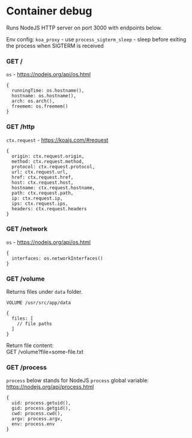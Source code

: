Container debug
===============

Runs NodeJS HTTP server on port 3000 with endpoints below.

Env config:
`koa_proxy` - use 
`process_sigterm_sleep` - sleep before exiting the process when SIGTERM is received   

### GET /

`os` - https://nodejs.org/api/os.html

```
{
  runningTime: os.hostname(),
  hostname: os.hostname(),
  arch: os.arch(),
  freemem: os.freemem()
}
```

### GET /http

`ctx.request` - https://koajs.com/#request

```
{
  origin: ctx.request.origin,
  method: ctx.request.method,
  protocol: ctx.request.protocol,
  url: ctx.request.url,
  href: ctx.request.href,
  host: ctx.request.host,
  hostname: ctx.request.hostname,
  path: ctx.request.path,
  ip: ctx.request.ip,
  ips: ctx.request.ips,
  headers: ctx.request.headers
}
```

### GET /network

`os` - https://nodejs.org/api/os.html

```
{
  interfaces: os.networkInterfaces()
}
```

### GET /volume

Returns files under `data` folder.

`VOLUME /usr/src/app/data`

```
{
  files: [
    // file paths
  ]
}
```

Return file content:  
GET /volume?file=some-file.txt

### GET /process

`process` below stands for NodeJS `process` global variable: https://nodejs.org/api/process.html

```
{
  uid: process.getuid(),
  gid: process.getgid(),
  cwd: process.cwd(),
  argv: process.argv,
  env: process.env
}
```
